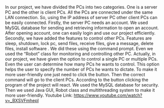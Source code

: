 In our project, we have divided the PCs into two categories. One is a server PC and
the other is client PCs. All the PCs are connected under the same LAN connection. So,
using the IP address of server PC other client PCs can be easily connected.
Firstly, the server PC needs an account. We used MySQL database for sending and
retrieving information to open an account. After opening account, one can easily
login and use our project efficiently.
Secondly, we have added the features to control other PCs. Features are sleep,
shutdown, lock pc, send files, receive files, give a message, delete files, install
software . We did these using the command prompt. Even we used the “Robot” class for
monitoring and controlling other PC.
Actually, in our project, we have given the option to control a single PC or multiple
PCs. Even the user can determine how many PCs he wants to control. This option
helps the user to specify the number of PCs he wants to dictate. To make it more user-friendly one just need to click the button. Then the correct command will go to the client
PCs. According to the button clicking the program of the project will react.
We used the MySQL database for security. Then we used Java GUI, Robot class and
multithreading system to make it more user-friendly.
Youtube Link: https://www.youtube.com/watch?v=_BXSVFmhepI
